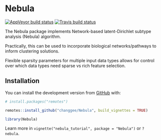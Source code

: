 
<!-- README.md is generated from README.Rmd. Please edit that file -->

# Nebula

<!-- badges: start -->

[![AppVeyor build
status](https://ci.appveyor.com/api/projects/status/github/changgee/Nebula?branch=master&svg=true)](https://ci.appveyor.com/project/changgee/Nebula)
[![Travis build
status](https://travis-ci.org/margarethannum/Nebula.svg?branch=master)](https://travis-ci.org/margarethannum/Nebula)
<!-- badges: end -->

The Nebula package implements Network-based latent-Dirichlet subtype
analysis (Nebula) algorithm.

Practically, this can be used to incorporate biological
networks/pathways to inform clustering solutions.

Flexible sparsity parameters for multiple input data types allows for
control over which data types need sparse vs rich feature selection.

## Installation

You can install the development version from
[GitHub](https://github.com/) with:

``` r
# install.packages("remotes")

remotes::install_github("changgee/Nebula", build_vignettes = TRUE)

library(Nebula)
```

Learn more in `vignette("nebula_tutorial", package = "Nebula")` or
`?nebula`.
